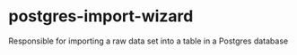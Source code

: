 # postgres-import-wizard
Responsible for importing a raw data set into a table in a Postgres database
